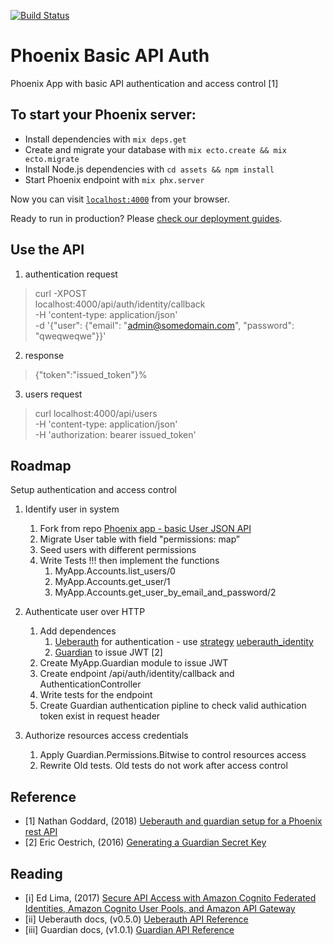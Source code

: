 [![Build Status](https://travis-ci.org/supersubwoofer/phoenix_basic_api_auth.svg?branch=master)](https://travis-ci.org/supersubwoofer/phoenix_basic_api_auth)

# Phoenix Basic API Auth

Phoenix App with basic API authentication and access control [1]

## To start your Phoenix server:

  * Install dependencies with `mix deps.get`
  * Create and migrate your database with `mix ecto.create && mix ecto.migrate`
  * Install Node.js dependencies with `cd assets && npm install`
  * Start Phoenix endpoint with `mix phx.server`

Now you can visit [`localhost:4000`](http://localhost:4000) from your browser.

Ready to run in production? Please [check our deployment guides](http://www.phoenixframework.org/docs/deployment).

## Use the API

1. authentication request 
> curl -XPOST \
localhost:4000/api/auth/identity/callback \
-H 'content-type: application/json' \
-d '{"user": {"email": "admin@somedomain.com", "password": "qweqweqwe"}}'

2. response
> {"token":"issued_token"}%

3. users request
> curl localhost:4000/api/users \
-H 'content-type: application/json' \
-H 'authorization: bearer issued_token'

## Roadmap

Setup authentication and access control
  
1. Identify user in system
    1. Fork from repo [Phoenix app - basic User JSON API](https://github.com/supersubwoofer/phoenix_basic_json_api)
    2. Migrate User table with field "permissions: map”
    3. Seed users with different permissions
    4. Write Tests !!! then implement the functions
        1. MyApp.Accounts.list_users/0
        2. MyApp.Accounts.get_user/1
        3. MyApp.Accounts.get_user_by_email_and_password/2

2. Authenticate user over HTTP
    1. Add dependences
        1. [Ueberauth](https://github.com/ueberauth/ueberauth) for authentication - use [strategy](https://github.com/ueberauth/ueberauth/wiki/List-of-Strategies) [ueberauth_identity](https://github.com/ueberauth/ueberauth_identity)
        2. [Guardian](https://github.com/ueberauth/guardian) to issue JWT [2]
    2. Create MyApp.Guardian module to issue JWT
    3. Create endpoint /api/auth/identity/callback and AuthenticationController
    4. Write tests for the endpoint
    5. Create Guardian authentication pipline to check valid authication token exist in request header 

3. Authorize resources access credentials
    1. Apply Guardian.Permissions.Bitwise to control resources access
    2. Rewrite Old tests. Old tests do not work after access control

## Reference

* [1] Nathan Goddard, (2018) [Ueberauth and guardian setup for a Phoenix rest API](http://blog.nathansplace.co.uk/2018/ueberauth-and-guardian)
* [2] Eric Oestrich, (2016) [Generating a Guardian Secret Key](https://blog.oestrich.org/2016/12/elixir-guardian-secret-key/)

## Reading

* [i] Ed Lima, (2017) [Secure API Access with Amazon Cognito Federated Identities, Amazon Cognito User Pools, and Amazon API Gateway](https://aws.amazon.com/blogs/compute/secure-api-access-with-amazon-cognito-federated-identities-amazon-cognito-user-pools-and-amazon-api-gateway/)
* [ii] Ueberauth docs, (v0.5.0) [Ueberauth API Reference](https://hexdocs.pm/ueberauth/api-reference.html)
* [iii] Guardian docs, (v1.0.1) [Guardian API Reference](https://hexdocs.pm/guardian/api-reference.html)